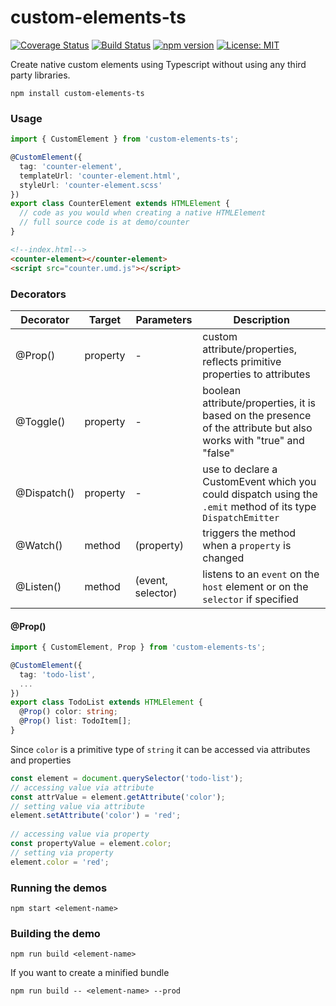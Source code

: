# custom-elements-ts

[![Coverage Status](https://coveralls.io/repos/github/geocine/custom-elements-ts/badge.svg?branch=master)](https://coveralls.io/github/geocine/custom-elements-ts?branch=master) 
[![Build Status](https://travis-ci.org/geocine/custom-elements-ts.svg?branch=master)](https://travis-ci.org/geocine/custom-elements-ts)
[![npm version](https://badge.fury.io/js/custom-elements-ts.svg)](https://www.npmjs.com/package/custom-elements-ts)
[![License: MIT](https://img.shields.io/badge/license-MIT-blue.svg)](https://opensource.org/licenses/MIT)


Create native custom elements using Typescript without using any third party libraries.

```
npm install custom-elements-ts
```

### Usage

```ts
import { CustomElement } from 'custom-elements-ts';

@CustomElement({
  tag: 'counter-element',
  templateUrl: 'counter-element.html',
  styleUrl: 'counter-element.scss'
})
export class CounterElement extends HTMLElement {
  // code as you would when creating a native HTMLElement
  // full source code is at demo/counter
}
```

```html
<!--index.html-->
<counter-element></counter-element>
<script src="counter.umd.js"></script>
```

### Decorators

| Decorator   | Target   | Parameters        | Description                                                                                                        |
|-------------|----------|-------------------|--------------------------------------------------------------------------------------------------------------------|
| @Prop()     | property | -                 | custom attribute/properties, reflects primitive properties to attributes                                           |
| @Toggle()   | property | -                 | boolean attribute/properties, it is based on the presence of the attribute but also works with "true" and "false"  |
| @Dispatch() | property | -                 | use to declare a CustomEvent which you could dispatch using the `.emit` method of its type `DispatchEmitter`       |
| @Watch()    | method   | (property)        | triggers the method when a `property` is changed                                                                   |
| @Listen()   | method   | (event, selector) | listens to an `event` on the `host` element or on the `selector` if specified                                      |
#### @Prop()
```ts
import { CustomElement, Prop } from 'custom-elements-ts';

@CustomElement({
  tag: 'todo-list',
  ...
})
export class TodoList extends HTMLElement {
  @Prop() color: string;
  @Prop() list: TodoItem[];
}
```
Since `color` is a primitive type of `string` it can be accessed via attributes and properties
```ts
const element = document.querySelector('todo-list');
// accessing value via attribute
const attrValue = element.getAttribute('color');
// setting value via attribute
element.setAttribute('color') = 'red';
 
// accessing value via property
const propertyValue = element.color;
// setting via property
element.color = 'red';
```
 


### Running the demos

```
npm start <element-name>
```

### Building the demo

```
npm run build <element-name>
```
If you want to create a minified bundle
```
npm run build -- <element-name> --prod
```
